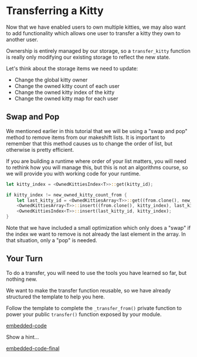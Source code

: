 Transferring a Kitty
===

Now that we have enabled users to own multiple kitties, we may also want to add functionality which allows one user to transfer a kitty they own to another user.

Ownership is entirely managed by our storage, so a `transfer_kitty` function is really only modifying our existing storage to reflect the new state.

Let's think about the storage items we need to update:

 - Change the global kitty owner
 - Change the owned kitty count of each user
 - Change the owned kitty index of the kitty
 - Change the owned kitty map for each user

 ## Swap and Pop

 We mentioned earlier in this tutorial that we will be using a "swap and pop" method to remove items from our makeshift lists. It is important to remember that this method causes us to change the order of list, but otherwise is pretty efficient.

 If you are building a runtime where order of your list matters, you will need to rethink how you will manage this, but this is not an algorithms course, so we will provide you with working code for your runtime.

```rust
let kitty_index = <OwnedKittiesIndex<T>>::get(kitty_id);

if kitty_index != new_owned_kitty_count_from {
    let last_kitty_id = <OwnedKittiesArray<T>>::get((from.clone(), new_owned_kitty_count_from));
    <OwnedKittiesArray<T>>::insert((from.clone(), kitty_index), last_kitty_id);
    <OwnedKittiesIndex<T>>::insert(last_kitty_id, kitty_index);
}
```

Note that we have included a small optimization which only does a "swap" if the index we want to remove is not already the last element in the array. In that situation, only a "pop" is needed.

## Your Turn

To do a transfer, you will need to use the tools you have learned so far, but nothing new.

We want to make the transfer function reusable, so we have already structured the template to help you here.

Follow the template to complete the `_transfer_from()` private function to power your public `transfer()` function exposed by your module.

[embedded-code](./assets/3.2-template.rs ':include :type=code embed-template')

<a onmousedown="showHint()" onmouseup="hideHint()">Show a hint...</a>

[embedded-code-final](./assets/3.2-finished-code.rs ':include :type=code embed-final')